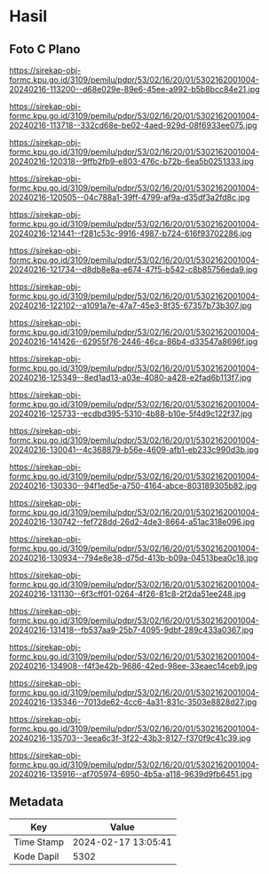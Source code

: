 # Hasil

## Foto C Plano

https://sirekap-obj-formc.kpu.go.id/3109/pemilu/pdpr/53/02/16/20/01/5302162001004-20240216-113200--d68e029e-89e6-45ee-a992-b5b8bcc84e21.jpg

https://sirekap-obj-formc.kpu.go.id/3109/pemilu/pdpr/53/02/16/20/01/5302162001004-20240216-113718--332cd68e-be02-4aed-929d-08f6933ee075.jpg

https://sirekap-obj-formc.kpu.go.id/3109/pemilu/pdpr/53/02/16/20/01/5302162001004-20240216-120318--9ffb2fb9-e803-476c-b72b-6ea5b0251333.jpg

https://sirekap-obj-formc.kpu.go.id/3109/pemilu/pdpr/53/02/16/20/01/5302162001004-20240216-120505--04c788a1-39ff-4799-af9a-d35df3a2fd8c.jpg

https://sirekap-obj-formc.kpu.go.id/3109/pemilu/pdpr/53/02/16/20/01/5302162001004-20240216-121441--f281c53c-9916-4987-b724-616f93702286.jpg

https://sirekap-obj-formc.kpu.go.id/3109/pemilu/pdpr/53/02/16/20/01/5302162001004-20240216-121734--d8db8e8a-e674-47f5-b542-c8b85756eda9.jpg

https://sirekap-obj-formc.kpu.go.id/3109/pemilu/pdpr/53/02/16/20/01/5302162001004-20240216-122102--a1091a7e-47a7-45e3-8f35-67357b73b307.jpg

https://sirekap-obj-formc.kpu.go.id/3109/pemilu/pdpr/53/02/16/20/01/5302162001004-20240216-141426--62955f76-2446-46ca-86b4-d33547a8696f.jpg

https://sirekap-obj-formc.kpu.go.id/3109/pemilu/pdpr/53/02/16/20/01/5302162001004-20240216-125349--8ed1ad13-a03e-4080-a428-e2fad6b113f7.jpg

https://sirekap-obj-formc.kpu.go.id/3109/pemilu/pdpr/53/02/16/20/01/5302162001004-20240216-125733--ecdbd395-5310-4b88-b10e-5f4d9c122f37.jpg

https://sirekap-obj-formc.kpu.go.id/3109/pemilu/pdpr/53/02/16/20/01/5302162001004-20240216-130041--4c368879-b56e-4609-afb1-eb233c990d3b.jpg

https://sirekap-obj-formc.kpu.go.id/3109/pemilu/pdpr/53/02/16/20/01/5302162001004-20240216-130330--94f1ed5e-a750-4164-abce-803189305b82.jpg

https://sirekap-obj-formc.kpu.go.id/3109/pemilu/pdpr/53/02/16/20/01/5302162001004-20240216-130742--fef728dd-26d2-4de3-8664-a51ac318e096.jpg

https://sirekap-obj-formc.kpu.go.id/3109/pemilu/pdpr/53/02/16/20/01/5302162001004-20240216-130934--794e8e38-d75d-413b-b09a-04513bea0c18.jpg

https://sirekap-obj-formc.kpu.go.id/3109/pemilu/pdpr/53/02/16/20/01/5302162001004-20240216-131130--6f3cff01-0264-4f26-81c8-2f2da51ee248.jpg

https://sirekap-obj-formc.kpu.go.id/3109/pemilu/pdpr/53/02/16/20/01/5302162001004-20240216-131418--fb537aa9-25b7-4095-9dbf-289c433a0367.jpg

https://sirekap-obj-formc.kpu.go.id/3109/pemilu/pdpr/53/02/16/20/01/5302162001004-20240216-134908--f4f3e42b-9686-42ed-98ee-33eaec14ceb9.jpg

https://sirekap-obj-formc.kpu.go.id/3109/pemilu/pdpr/53/02/16/20/01/5302162001004-20240216-135346--7013de62-4cc6-4a31-831c-3503e8828d27.jpg

https://sirekap-obj-formc.kpu.go.id/3109/pemilu/pdpr/53/02/16/20/01/5302162001004-20240216-135703--3eea6c3f-3f22-43b3-8127-f370f9c41c39.jpg

https://sirekap-obj-formc.kpu.go.id/3109/pemilu/pdpr/53/02/16/20/01/5302162001004-20240216-135916--af705974-6950-4b5a-a118-9639d9fb6451.jpg


## Metadata

| Key        | Value               |
| ---------- | ------------------- |
| Time Stamp | 2024-02-17 13:05:41 |
| Kode Dapil | 5302                |



